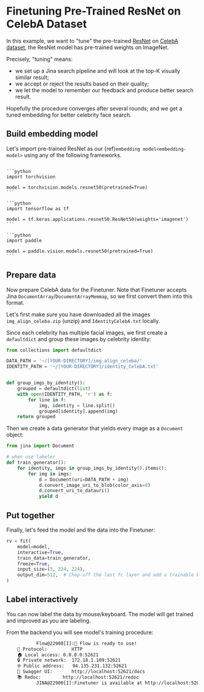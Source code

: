 # Finetuning Pre-Trained ResNet on CelebA Dataset

In this example, we want to "tune" the pre-trained [ResNet](https://arxiv.org/abs/1512.03385) on [CelebA dataset](https://mmlab.ie.cuhk.edu.hk/projects/CelebA.html), the ResNet model has pre-trained weights on ImageNet.

Precisely, "tuning" means: 
- we set up a Jina search pipeline and will look at the top-K visually similar result;
- we accept or reject the results based on their quality;
- we let the model to remember our feedback and produce better search result.

Hopefully the procedure converges after several rounds; and we get a tuned embedding for better celebrity face search.

## Build embedding model

Let's import pre-trained ResNet as our {ref}`embedding model<embedding-model>` using any of the following frameworks.

````{tab} PyTorch

```python
import torchvision

model = torchvision.models.resnet50(pretrained=True)
```

````
````{tab} Keras
```python
import tensorflow as tf

model = tf.keras.applications.resnet50.ResNet50(weights='imagenet')
```
````
````{tab} Paddle
```python
import paddle

model = paddle.vision.models.resnet50(pretrained=True)
```
````

## Prepare data

Now prepare CelebA data for the Finetuner. Note that Finetuner accepts Jina `DocumentArray`/`DocumentArrayMemmap`, so we first convert them into this format.

Let's first make sure you have downloaded all the images `img_align_celeba.zip` (unzip) and `IdentityCelebA.txt` locally.

Since each celebrity has multiple facial images, we first create a `defaultdict` and group these images by celebrity identity:

```python
from collections import defaultdict

DATA_PATH = '~/[YOUR-DIRECTORY]/img_align_celeba/'
IDENTITY_PATH = '~/[YOUR-DIRECTORY]/identity_CelebA.txt'


def group_imgs_by_identity():
    grouped = defaultdict(list)
    with open(IDENTITY_PATH, 'r') as f:
        for line in f:
            img, identity = line.split()
            grouped[identity].append(img)
    return grouped
```

Then we create a data generator that yields every image as a `Document` object:

```python
from jina import Document

# when use labeler
def train_generator():
    for identity, imgs in group_imgs_by_identity().items():
        for img in imgs:
            d = Document(uri=DATA_PATH + img)
            d.convert_image_uri_to_blob(color_axis=0)
            d.convert_uri_to_datauri()
            yield d
```


## Put together

Finally, let's feed the model and the data into the Finetuner:

```python
rv = fit(
    model=model,
    interactive=True,
    train_data=train_generator,
    freeze=True,
    input_size=(3, 224, 224),
    output_dim=512,  # Chop-off the last fc layer and add a trainable Linear layer.
)
```

## Label interactively

You can now label the data by mouse/keyboard. The model will get trained and improved as you are labeling.

From the backend you will see model's training procedure:

```bash
           Flow@22900[I]:🎉 Flow is ready to use!
	🔗 Protocol: 		HTTP
	🏠 Local access:	0.0.0.0:52621
	🔒 Private network:	172.18.1.109:52621
	🌐 Public address:	94.135.231.132:52621
	💬 Swagger UI:		http://localhost:52621/docs
	📚 Redoc:		http://localhost:52621/redoc
           JINA@22900[I]:Finetuner is available at http://localhost:52621/finetuner
```